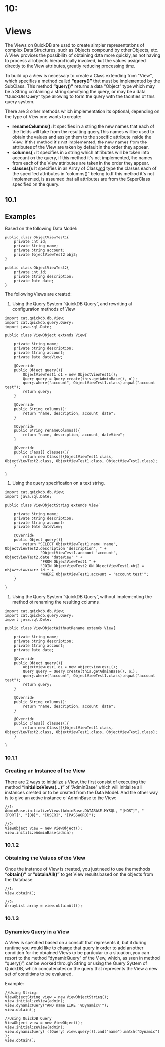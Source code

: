 # 10: #
# Views #

The Views on QuickDB are used to create simpler representations of complex Data Structures, such as Objects compound by other Objects, etc.
A View provides the possibility of obtaining data more quickly, as not having to process all objects hierarchically involved, but the values assigned directly to the View attributes, greatly reducing processing time.

To build up a View is necessary to create a Class extending from "View", which specifies a method called **“query()”** that must be implemented by the SubClass.
This method **“query()”** returns a data “Object” type which may be a String containing a string specifying the query, or may be a data “QuickDB Query” type allowing to form the query with the facilities of this query system.

There are 3 other methods which implementation its optional, depending on the type of View one wants to create:

  * **renameColumns():** It specifies in a string the new names that each of the fields will take from the resulting query.This names will be used to obtain the values and assign them to the specific attribute inside the View. If this method it's not implemented, the new names from the attributes of the View are taken by default in the order they appear.
  * **columns():** It specifies in a string which attributes will be taken into account on the query, if this method it's not implemented, the names from each of the View attributes are taken in the order they appear.
  * **classes():** It specifies in an Array of Class[.md](.md) type the classes each of the specified attributes in “columns()” belong to.If this method it's not implemented, is assumed that all attributes are from the SuperClass specified on the query.


## 10.1 ##
## Examples ##

Based on the following Data Model:

```
public class ObjectViewTest1{
    private int id;
    private String name;
    private String account;
    private ObjectViewTest2 obj2;
}

public class ObjectViewTest2{
    private int id;
    private String description;
    private Date date;
}
```

The following Views are created:

  1. Using the Query System “QuickDB Query”, and rewriting all configuration methods  of View
```
import cat.quickdb.db.View;
import cat.quickdb.query.Query;
import java.sql.Date;

public class ViewObject extends View{

    private String name;
    private String description;
    private String account;
    private Date dateView;

    @Override
    public Object query(){
        ObjectViewTest1 o1 = new ObjectViewTest1();
        Query query = Query.create(this.getAdminBase(), o1);
        query.where("account", ObjectViewTest1.class).equal("account test");
        return query;
    }

    @Override
    public String columns(){
        return "name, description, account, date";
    }

    @Override
    public String renameColumns(){
        return "name, description, account, dateView";
    }

    @Override
    public Class[] classes(){
        return new Class[]{ObjectViewTest1.class, ObjectViewTest2.class, ObjectViewTest1.class, ObjectViewTest2.class};
    }

}
```

  1. Using the query specification on a text string.
```
import cat.quickdb.db.View;
import java.sql.Date;

public class ViewObjectString extends View{

    private String name;
    private String description;
    private String account;
    private Date dateView;

    @Override
    public Object query(){
        return "SELECT ObjectViewTest1.name 'name', ObjectViewTest2.description 'description', " +
                "ObjectViewTest1.account 'account', ObjectViewTest2.date 'dateView' " +
                "FROM ObjectViewTest1 " +
                "JOIN ObjectViewTest2 ON ObjectViewTest1.obj2 = ObjectViewTest2.id " +
                "WHERE ObjectViewTest1.account = 'account test'";
    }

}
```

  1. Using the Query System  “QuickDB Query”, without implementing the method of renaming the resulting columns.
```
import cat.quickdb.db.View;
import cat.quickdb.query.Query;
import java.sql.Date;

public class ViewObjectWithoutRename extends View{

    private String name;
    private String description;
    private String account;
    private Date date;

    @Override
    public Object query(){
        ObjectViewTest1 o1 = new ObjectViewTest1();
        Query query = Query.create(this.getAdminBase(), o1);
        query.where("account", ObjectViewTest1.class).equal("account test");
        return query;
    }

    @Override
    public String columns(){
        return "name, description, account, date";
    }

    @Override
    public Class[] classes(){
        return new Class[]{ObjectViewTest1.class, ObjectViewTest2.class, ObjectViewTest1.class, ObjectViewTest2.class};
    }

}
```

### 10.1.1 ###
### Creating an Instance of the View ###
There are 2 ways to initialize a View, the first consist of executing the method **“initializeViews(...)”** of “AdminBase” which will initialize all instances created or to be created from the Data Model. And the other way is to give an active instance of AdminBase to the View:

```
//1:
AdminBase.initializeViews(AdminBase.DATABASE.MYSQL, "[HOST]", "[PORT]", "[DB]", "[USER]", "[PASSWORD]");

//2:
ViewObject view = new ViewObject();
view.initilizeAdminBase(admin);
```

### 10.1.2 ###
### Obtaining the Values of the View ###
Once the instance of View is created, you just need to use the methods **“obtain()”** or **“obtainAll()”** to get View results based on the objects from the Database:

```
//1:
view.obtain();

//2:
ArrayList array = view.obtainAll();
```

### 10.1.3 ###
### Dynamics Query in a View ###
A View is specified based on a consult that represents it, but if during runtime you would like to change that query in order to add an other condition for the obtained Views to be particular to a situation, you can resort to the method “dynamicQuery” of the View, which, as seen in method “query()”, can be worked through String or using the Query System of QuickDB, which concatenates on the query that represents the View a new set of conditions to be evaluated.

Example:

```
//Using String:
ViewObjectString view = new ViewObjectString();
view.initializeView(admin);
view.dynamicQuery("AND name LIKE '%Dynamic%'");
view.obtain();

//Using QuickDB Query
ViewObject view = new ViewObject();
view.initializeView(admin);
view.dynamicQuery( ((Query) view.query()).and("name").match("Dynamic") );
view.obtain();
```